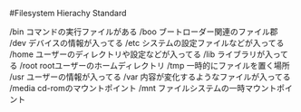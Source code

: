 #Filesystem Hierachy Standard

/bin
コマンドの実行ファイルがある
/boo
ブートローダー関連のファイル郡
/dev
デバイスの情報が入ってる
/etc
システムの設定ファイルなどが入ってる
/home
ユーザーのディレクトリや設定などが入ってる
/lib
ライブラリが入ってる
/root
rootユーザーのホームディレクトリ
/tmp
一時的にファイルを置く場所
/usr
ユーザーの情報が入ってる
/var
内容が変化するようなファイルが入ってる
/media
cd-romのマウントポイント
/mnt
ファイルシステムの一時マウントポイント
